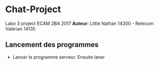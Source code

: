 # Chat-Project
Labo 3 project ECAM 2BA 2017 
**Auteur:** Little Nathan 14200 - Relecom Valérian 14135

## Lancement des programmes
* Lancer le programme serveur. Ensuite laner
